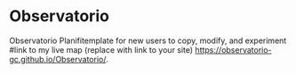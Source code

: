 # Observatorio
Observatorio Planifitemplate for new users to copy, modify, and experiment
#link to my live map (replace with link to your site)
https://observatorio-gc.github.io/Observatorio/.
